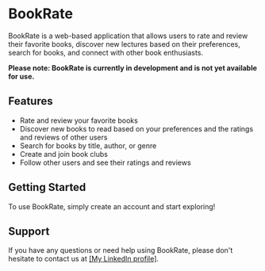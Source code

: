 # BookRate

BookRate is a web-based application that allows users to rate and review their favorite books, discover new lectures based on their preferences, search for books, and connect with other book enthusiasts.

**Please note: BookRate is currently in development and is not yet available for use.**

## Features

- Rate and review your favorite books
- Discover new books to read based on your preferences and the ratings and reviews of other users
- Search for books by title, author, or genre
- Create and join book clubs
- Follow other users and see their ratings and reviews

## Getting Started

To use BookRate, simply create an account and start exploring!

## Support

If you have any questions or need help using BookRate, please don't hesitate to contact us at <a href="https://www.linkedin.com/in/igor-kohsin-8830521a7/" target="_blank">[My LinkedIn profile]</a>.

